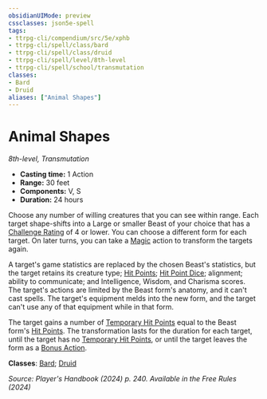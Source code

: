```yaml
---
obsidianUIMode: preview
cssclasses: json5e-spell
tags:
- ttrpg-cli/compendium/src/5e/xphb
- ttrpg-cli/spell/class/bard
- ttrpg-cli/spell/class/druid
- ttrpg-cli/spell/level/8th-level
- ttrpg-cli/spell/school/transmutation
classes:
- Bard
- Druid
aliases: ["Animal Shapes"]
---
```

# Animal Shapes
*8th-level, Transmutation*  


- **Casting time:** 1 Action
- **Range:** 30 feet
- **Components:** V, S
- **Duration:** 24 hours

Choose any number of willing creatures that you can see within range. Each target shape-shifts into a Large or smaller Beast of your choice that has a [Challenge Rating](3-Mechanics/CLI/rules/variant-rules/challenge-rating-xphb.md) of 4 or lower. You can choose a different form for each target. On later turns, you can take a [Magic](3-Mechanics/CLI/rules/actions.md#Magic) action to transform the targets again.

A target's game statistics are replaced by the chosen Beast's statistics, but the target retains its creature type; [Hit Points](3-Mechanics/CLI/rules/variant-rules/hit-points-xphb.md); [Hit Point Dice](3-Mechanics/CLI/rules/variant-rules/hit-point-dice-xphb.md); alignment; ability to communicate; and Intelligence, Wisdom, and Charisma scores. The target's actions are limited by the Beast form's anatomy, and it can't cast spells. The target's equipment melds into the new form, and the target can't use any of that equipment while in that form.

The target gains a number of [Temporary Hit Points](3-Mechanics/CLI/rules/variant-rules/temporary-hit-points-xphb.md) equal to the Beast form's [Hit Points](3-Mechanics/CLI/rules/variant-rules/hit-points-xphb.md). The transformation lasts for the duration for each target, until the target has no [Temporary Hit Points](3-Mechanics/CLI/rules/variant-rules/temporary-hit-points-xphb.md), or until the target leaves the form as a [Bonus Action](3-Mechanics/CLI/rules/variant-rules/bonus-action-xphb.md).

**Classes**: [Bard](3-Mechanics/CLI/lists/list-spells-classes-bard.md); [Druid](3-Mechanics/CLI/lists/list-spells-classes-druid.md)

*Source: Player's Handbook (2024) p. 240. Available in the Free Rules (2024)*